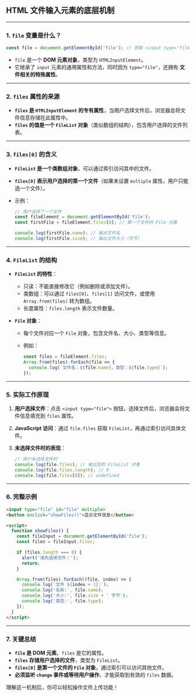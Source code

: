 ## HTML 文件输入元素的底层机制
---

### **1. `file` 变量是什么？**

```javascript
const file = document.getElementById('file'); // 获取 <input type="file"> 元素
```

- `file` 是一个 **DOM 元素对象**，类型为 `HTMLInputElement`。
- 它继承了 `input` 元素的通用属性和方法，同时因为 `type="file"`，还拥有 **文件相关的特殊属性**。

---

### **2. `files` 属性的来源**

- **`files` 是 `HTMLInputElement` 的专有属性**，当用户选择文件后，浏览器会将文件信息存储在此属性中。
- **`files` 的值是一个 `FileList` 对象**（类似数组的结构），包含用户选择的文件列表。

---

### **3. `files[0]` 的含义**

- **`FileList` 是一个类数组对象**，可以通过索引访问其中的文件。

- **`files[0]` 表示用户选择的第一个文件**（如果未设置 `multiple` 属性，用户只能选一个文件）。

- 示例：

  ```javascript
  // 用户选择了一个文件
  const fileElement = document.getElementById('file');
  const firstFile = fileElement.files[0]; // 第一个文件的 File 对象
  
  console.log(firstFile.name); // 输出文件名
  console.log(firstFile.size); // 输出文件大小（字节）
  ```

---

### **4. `FileList` 的结构**

- **`FileList` 的特性**：

    - 只读：不能直接修改它（例如删除或添加文件）。
    - 类数组：可以通过 `files[0]`、`files[1]` 访问文件，或使用 `Array.from(files)` 转为数组。
    - 长度属性：`files.length` 表示文件数量。

- **`File` 对象**：

    - 每个文件对应一个 `File` 对象，包含文件名、大小、类型等信息。

    - 例如：

      ```javascript
      const files = fileElement.files;
      Array.from(files).forEach(file => {
        console.log(`文件名：${file.name}，类型：${file.type}`);
      });
      ```

---

### **5. 实际工作原理**

1. **用户选择文件**：点击 `<input type="file">` 按钮，选择文件后，浏览器会将文件信息填充到 `files` 属性。

2. **JavaScript 访问**：通过 `file.files` 获取 `FileList`，再通过索引访问具体文件。

3. **未选择文件时的表现**：

   ```javascript
   // 用户未选择文件时
   console.log(file.files); // 输出空的 FileList 对象
   console.log(file.files.length); // 0
   console.log(file.files[0]); // undefined
   ```

---

### **6. 完整示例**

```html
<input type="file" id="file" multiple>
<button onclick="showFiles()">显示文件信息</button>

<script>
  function showFiles() {
    const fileInput = document.getElementById('file');
    const files = fileInput.files;

    if (files.length === 0) {
      alert('请先选择文件！');
      return;
    }

    Array.from(files).forEach((file, index) => {
      console.log(`文件 ${index + 1}:`);
      console.log('名称:', file.name);
      console.log('大小:', file.size + ' 字节');
      console.log('类型:', file.type);
    });
  }
</script>
```

---

### **7. 关键总结**

- **`file` 是 DOM 元素**，`files` 是它的属性。
- **`files` 存储用户选择的文件**，类型为 `FileList`。
- **`files[0]` 是第一个文件的 `File` 对象**，通过索引可以访问其他文件。
- **必须监听 `change` 事件或等待用户操作**，才能获取到有效的 `files` 数据。

理解这一机制后，你可以轻松操作文件上传功能！